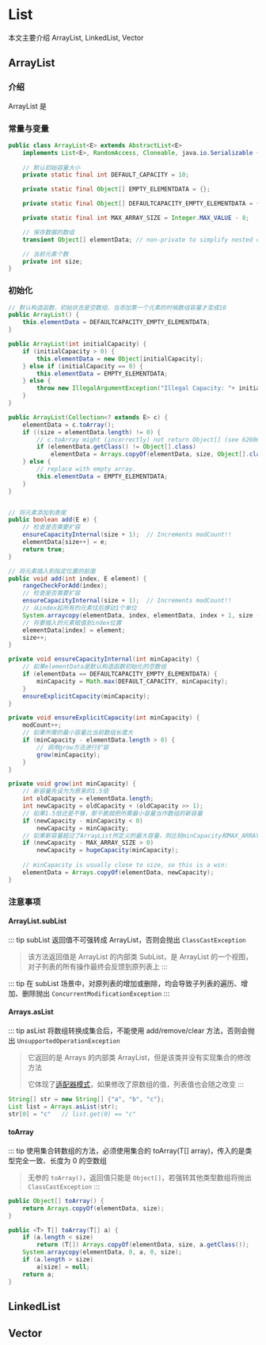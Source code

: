 # List
本文主要介绍 ArrayList, LinkedList, Vector
## ArrayList

### 介绍

ArrayList 是

### 常量与变量
```java
public class ArrayList<E> extends AbstractList<E>
    implements List<E>, RandomAccess, Cloneable, java.io.Serializable {
        
    // 默认初始容量大小
    private static final int DEFAULT_CAPACITY = 10;

    private static final Object[] EMPTY_ELEMENTDATA = {};

    private static final Object[] DEFAULTCAPACITY_EMPTY_ELEMENTDATA = {};

    private static final int MAX_ARRAY_SIZE = Integer.MAX_VALUE - 8;

    // 保存数据的数组
    transient Object[] elementData; // non-private to simplify nested class access

    // 当前元素个数
    private int size;
}
```

### 初始化

```java
// 默认构造函数，初始状态是空数组，当添加第一个元素的时候数组容量才变成10
public ArrayList() {
    this.elementData = DEFAULTCAPACITY_EMPTY_ELEMENTDATA;
}

public ArrayList(int initialCapacity) {
    if (initialCapacity > 0) {
        this.elementData = new Object[initialCapacity];
    } else if (initialCapacity == 0) {
        this.elementData = EMPTY_ELEMENTDATA;
    } else {
        throw new IllegalArgumentException("Illegal Capacity: "+ initialCapacity);
    }
}

public ArrayList(Collection<? extends E> c) {
    elementData = c.toArray();
    if ((size = elementData.length) != 0) {
        // c.toArray might (incorrectly) not return Object[] (see 6260652)
        if (elementData.getClass() != Object[].class)
            elementData = Arrays.copyOf(elementData, size, Object[].class);
    } else {
        // replace with empty array.
        this.elementData = EMPTY_ELEMENTDATA;
    }
}
```

``` java

// 将元素添加到表尾
public boolean add(E e) {
    // 检查是否需要扩容
    ensureCapacityInternal(size + 1);  // Increments modCount!!
    elementData[size++] = e;
    return true;
}

// 将元素插入到指定位置的前面
public void add(int index, E element) {
    rangeCheckForAdd(index);
    // 检查是否需要扩容
    ensureCapacityInternal(size + 1);  // Increments modCount!!
    // 从index起所有的元素往后挪动1个单位
    System.arraycopy(elementData, index, elementData, index + 1, size - index);
    // 将要插入的元素赋值到index位置
    elementData[index] = element;
    size++;
}

private void ensureCapacityInternal(int minCapacity) {
    // 如果elementData是默认构造函数初始化的空数组
    if (elementData == DEFAULTCAPACITY_EMPTY_ELEMENTDATA) {
        minCapacity = Math.max(DEFAULT_CAPACITY, minCapacity);
    }
    ensureExplicitCapacity(minCapacity);
}

private void ensureExplicitCapacity(int minCapacity) {
    modCount++;
    // 如果所需的最小容量比当前数组长度大   
    if (minCapacity - elementData.length > 0) {
        // 调用grow方法进行扩容
        grow(minCapacity);
    }
}

private void grow(int minCapacity) {
    // 新容量先设为为原来的1.5倍
    int oldCapacity = elementData.length;
    int newCapacity = oldCapacity + (oldCapacity >> 1);
    // 如果1.5倍还是不够，那干脆就把所需最小容量当作数组的新容量
    if (newCapacity - minCapacity < 0)
        newCapacity = minCapacity;
    // 如果新容量超过了ArrayList所定义的最大容量，则比较minCapacity和MAX_ARRAY_SIZE，           
    if (newCapacity - MAX_ARRAY_SIZE > 0)
        newCapacity = hugeCapacity(minCapacity);
        
    // minCapacity is usually close to size, so this is a win:
    elementData = Arrays.copyOf(elementData, newCapacity);
}
```

### 注意事项
#### ArrayList.subList
::: tip 
subList 返回值不可强转成 ArrayList，否则会抛出 `ClassCastException`
> 该方法返回值是 ArrayList 的内部类 SubList，是 ArrayList 的一个视图，对子列表的所有操作最终会反馈到原列表上
:::

::: tip
在 subList 场景中，对原列表的增加或删除，均会导致子列表的遍历、增加、删除抛出 `ConcurrentModificationException`
:::


#### Arrays.asList
::: tip 
asList 将数组转换成集合后，不能使用 add/remove/clear 方法，否则会抛出 `UnsupportedOperationException`

> 它返回的是 Arrays 的内部类 ArrayList，但是该类并没有实现集合的修改方法
> 
> 它体现了[适配器模式]()，如果修改了原数组的值，列表值也会随之改变
:::

```java
String[] str = new String[] {"a", "b", "c"};     
List list = Arrays.asList(str); 
str[0] = "c"   // list.get(0) == "c"
```

#### toArray
::: tip 
使用集合转数组的方法，必须使用集合的 toArray(T[] array)，传入的是类型完全一致、长度为 0 的空数组
> 无参的 `toArray()`，返回值只能是 `Object[]`，若强转其他类型数组将抛出 `ClassCastException` 
:::

```java
public Object[] toArray() {
    return Arrays.copyOf(elementData, size);
}

public <T> T[] toArray(T[] a) {
    if (a.length < size)
        return (T[]) Arrays.copyOf(elementData, size, a.getClass());
    System.arraycopy(elementData, 0, a, 0, size);
    if (a.length > size)
        a[size] = null;
    return a;
}
```
## LinkedList

## Vector
